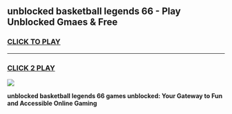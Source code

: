 
## unblocked basketball legends 66 - Play Unblocked Gmaes & Free
<h3>
<a href="https://news.freeplayer.one?title=unblocked_basketball_legends_66&ref=16F">CLICK TO PLAY</a></h3>
<hr>

<h3>
<a href="https://news.freeplayer.one?title=unblocked_basketball_legends_66&ref=16F">CLICK 2 PLAY</a>
  
</h3>

<a href="https://news.freeplayer.one?title=unblocked_basketball_legends_66&ref=16F/"><img src="https://clearcache.store/games.png"></a>


**unblocked basketball legends 66 games unblocked: Your Gateway to Fun and Accessible Online Gaming**
